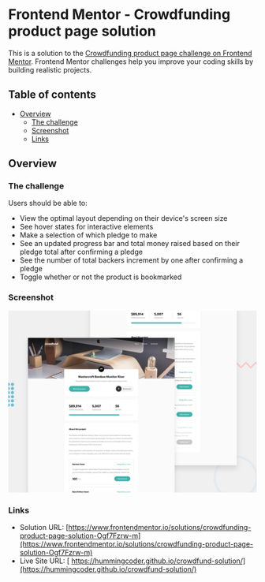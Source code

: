 # Frontend Mentor - Crowdfunding product page solution

This is a solution to the [Crowdfunding product page challenge on Frontend Mentor](https://www.frontendmentor.io/challenges/crowdfunding-product-page-7uvcZe7ZR). Frontend Mentor challenges help you improve your coding skills by building realistic projects.

## Table of contents

- [Overview](#overview)
  - [The challenge](#the-challenge)
  - [Screenshot](#screenshot)
  - [Links](#links)

## Overview

### The challenge

Users should be able to:

- View the optimal layout depending on their device's screen size
- See hover states for interactive elements
- Make a selection of which pledge to make
- See an updated progress bar and total money raised based on their pledge total after confirming a pledge
- See the number of total backers increment by one after confirming a pledge
- Toggle whether or not the product is bookmarked

### Screenshot

![](./desktop-preview.jpg)

### Links

- Solution URL: [https://www.frontendmentor.io/solutions/crowdfunding-product-page-solution-Ogf7Fzrw-m](https://www.frontendmentor.io/solutions/crowdfunding-product-page-solution-Ogf7Fzrw-m)
- Live Site URL: [ https://hummingcoder.github.io/crowdfund-solution/](https://hummingcoder.github.io/crowdfund-solution/)
